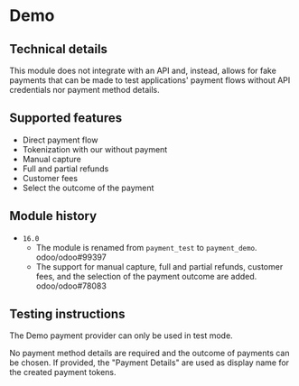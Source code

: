 # Demo

## Technical details

This module does not integrate with an API and, instead, allows for fake payments that can be made
to test applications' payment flows without API credentials nor payment method details.

## Supported features

- Direct payment flow
- Tokenization with our without payment
- Manual capture
- Full and partial refunds
- Customer fees
- Select the outcome of the payment

## Module history

- `16.0`
  - The module is renamed from `payment_test` to `payment_demo`. odoo/odoo#99397
  - The support for manual capture, full and partial refunds, customer fees, and the selection of
    the payment outcome are added. odoo/odoo#78083

## Testing instructions

The Demo payment provider can only be used in test mode.

No payment method details are required and the outcome of payments can be chosen. If provided, the
"Payment Details" are used as display name for the created payment tokens.
